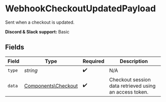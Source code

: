# WebhookCheckoutUpdatedPayload

Sent when a checkout is updated.

**Discord & Slack support:** Basic


## Fields

| Field                                                      | Type                                                       | Required                                                   | Description                                                |
| ---------------------------------------------------------- | ---------------------------------------------------------- | ---------------------------------------------------------- | ---------------------------------------------------------- |
| `type`                                                     | *string*                                                   | :heavy_check_mark:                                         | N/A                                                        |
| `data`                                                     | [Components\Checkout](../../Models/Components/Checkout.md) | :heavy_check_mark:                                         | Checkout session data retrieved using an access token.     |